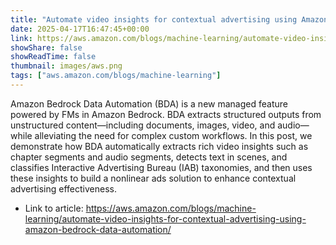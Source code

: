 ```yaml
---
title: "Automate video insights for contextual advertising using Amazon Bedrock Data Automation"
date: 2025-04-17T16:47:45+00:00
link: https://aws.amazon.com/blogs/machine-learning/automate-video-insights-for-contextual-advertising-using-amazon-bedrock-data-automation/
showShare: false
showReadTime: false
thumbnail: images/aws.png
tags: ["aws.amazon.com/blogs/machine-learning"]
---
```

Amazon Bedrock Data Automation (BDA) is a new managed feature powered by FMs in Amazon Bedrock. BDA extracts structured outputs from unstructured content—including documents, images, video, and audio—while alleviating the need for complex custom workflows. In this post, we demonstrate how BDA automatically extracts rich video insights such as chapter segments and audio segments, detects text in scenes, and classifies Interactive Advertising Bureau (IAB) taxonomies, and then uses these insights to build a nonlinear ads solution to enhance contextual advertising effectiveness.

- Link to article: https://aws.amazon.com/blogs/machine-learning/automate-video-insights-for-contextual-advertising-using-amazon-bedrock-data-automation/